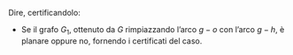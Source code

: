Dire, certificandolo:
 - Se il grafo $G_1$, ottenuto da $G$ rimpiazzando l’arco $g-o$ con l’arco $g-h$, è planare oppure no, fornendo i certificati del caso.
